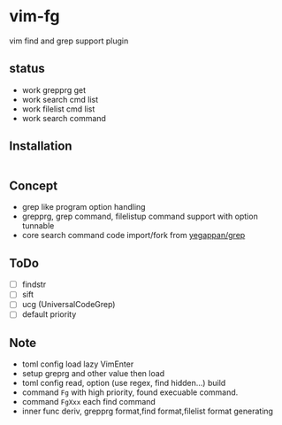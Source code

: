 # vim-fg

vim find and grep support plugin

## status

- work grepprg get
- work search cmd list
- work filelist cmd list
- work search command

## Installation

```vim
```

## Concept

- grep like program option handling
- grepprg, grep command, filelistup command support with option
  tunnable
- core search command code import/fork from [yegappan/grep](https://github.com/yegappan/grep)

## ToDo

- [ ] findstr
- [ ] sift
- [ ] ucg (UniversalCodeGrep)
- [ ] default priority

## Note

- toml config load lazy VimEnter
- setup greprg and other value then load
- toml config read, option (use regex, find hidden...) build
- command `Fg` with high priority, found execuable command.
- command `FgXxx` each find command
- inner func deriv, grepprg format,find format,filelist format generating
